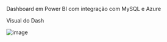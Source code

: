 Dashboard em Power BI com integração com MySQL e Azure

Visual do Dash

![image](https://github.com/user-attachments/assets/915b9ea9-8243-4459-af41-ecffec0910e8)

